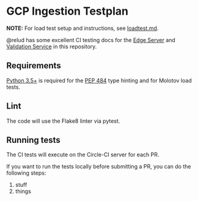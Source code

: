 # GCP Ingestion Testplan

**NOTE:** For load test setup and instructions, see [loadtest.md](./loadtest.md).

@relud has some excellent CI testing docs for the [Edge Server](edge.md#testing) and [Validation Service](validate.md#testing) in this repository.

## Requirements

[Python 3.5+](https://www.python.org/downloads/) is required for the [PEP 484](https://www.python.org/dev/peps/pep-0484/) type hinting and for Molotov load tests.

## Lint

The code will use the Flake8 linter via pytest.

## Running tests

The CI tests will execute on the Circle-CI server for each PR.

If you want to run the tests locally before submitting a PR, you can do the following steps:

1. stuff
1. things
